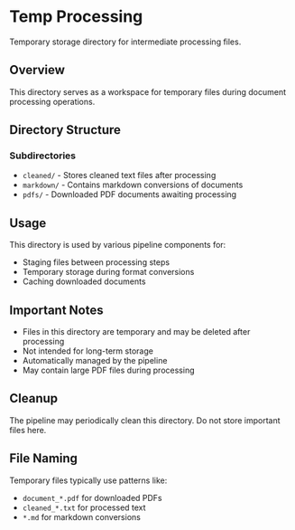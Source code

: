 # Temp Processing

Temporary storage directory for intermediate processing files.

## Overview
This directory serves as a workspace for temporary files during document processing operations.

## Directory Structure

### Subdirectories
- `cleaned/` - Stores cleaned text files after processing
- `markdown/` - Contains markdown conversions of documents
- `pdfs/` - Downloaded PDF documents awaiting processing

## Usage
This directory is used by various pipeline components for:
- Staging files between processing steps
- Temporary storage during format conversions
- Caching downloaded documents

## Important Notes
- Files in this directory are temporary and may be deleted after processing
- Not intended for long-term storage
- Automatically managed by the pipeline
- May contain large PDF files during processing

## Cleanup
The pipeline may periodically clean this directory. Do not store important files here.

## File Naming
Temporary files typically use patterns like:
- `document_*.pdf` for downloaded PDFs
- `cleaned_*.txt` for processed text
- `*.md` for markdown conversions